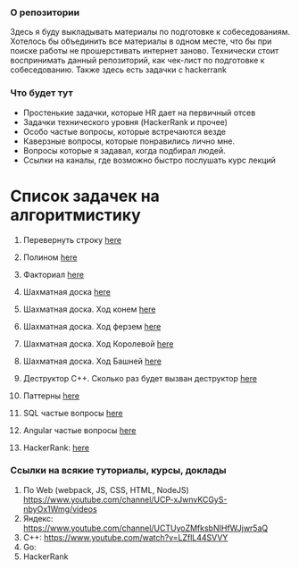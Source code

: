 ### О репозитории

Здесь я буду выкладывать материалы по подготовке к собеседованиям.
Хотелось бы объединить все материалы в одном месте, что бы при поиске
работы не прошерстивать интернет заново.
Технически стоит воспринимать данный репозиторий, как чек-лист по подготовке к собеседованию.
Также здесь есть задачки с hackerrank

### Что будет тут
- Простенькие задачки, которые HR дает на первичный отсев
- Задачки технического уровня (HackerRank и прочее)
- Особо частые вопросы, которые встречаются везде
- Каверзные вопросы, которые понравились лично мне.
- Вопросы которые я задавал, когда подбирал людей.
- Ссылки на каналы, где возможно быстро послушать курс лекций

# Список задачек на алгоритмистику
1) Перевернуть строку [here](string_reverse.js)
2) Полином [here](polinom.js)
3) Факториал [here](factorial.js)
4) Шахматная доска [here](chess.js)
5) Шахматная доска. Ход конем [here](chess_hourse.js)
6) Шахматная доска. Ход ферзем [here](chess_commander.js)
7) Шахматная доска. Ход Королевой [here](chess_queen.js)
8) Шахматная доска. Ход Башней [here](chess_tower.js)


9) Деструктор С++. Сколько раз будет вызван деструктор [here](dector.cpp)
10) Паттерны [here](patterns.md)
11) SQL частые вопросы [here](sql.md)
12) Angular частые вопросы [here](angular.md)

13) HackerRank: [here](hackerrank)


### Ссылки на всякие туториалы, курсы, доклады
1) По Web (webpack, JS, CSS, HTML, NodeJS)
https://www.youtube.com/channel/UCP-xJwnvKCGyS-nbyOx1Wmg/videos
2) Яндекс: https://www.youtube.com/channel/UCTUyoZMfksbNIHfWJjwr5aQ
3) С++: https://www.youtube.com/watch?v=LZflL44SVVY
4) Go: 
5) HackerRank